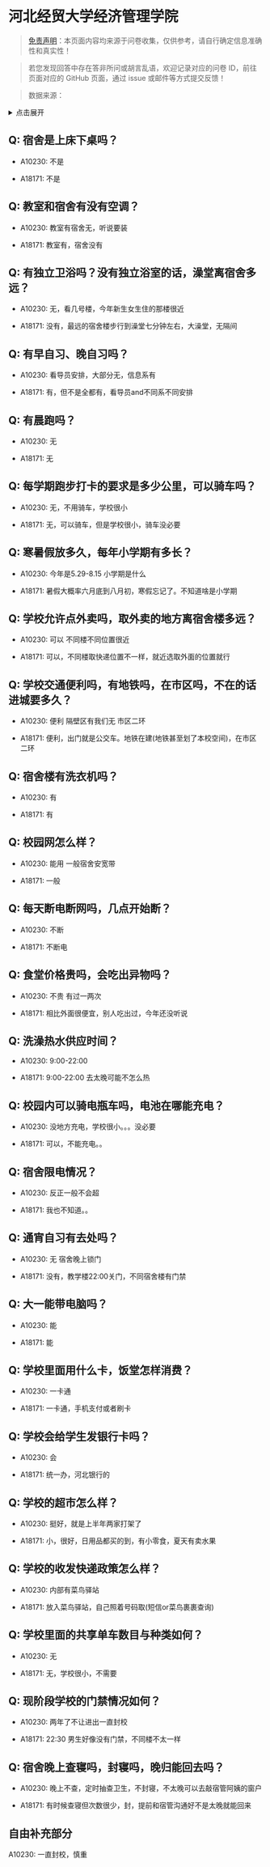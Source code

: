 # 河北经贸大学经济管理学院

> [免责声明](https://colleges.chat/#_3)：本页面内容均来源于问卷收集，仅供参考，请自行确定信息准确性和真实性！

> 若您发现回答中存在答非所问或胡言乱语，欢迎记录对应的问卷 ID，前往页面对应的 GitHub 页面，通过 issue 或邮件等方式提交反馈！

> 数据来源：

<details><summary>点击展开</summary>
<ul>
<li>A10230: 匿名 (2022 年 06 月)</li>
<li>A18171: 匿名 (2023 年 06 月)</li>
</ul>
</details>

## Q: 宿舍是上床下桌吗？

- A10230: 不是

- A18171: 不是

## Q: 教室和宿舍有没有空调？

- A10230: 教室有宿舍无，听说要装

- A18171: 教室有，宿舍没有

## Q: 有独立卫浴吗？没有独立浴室的话，澡堂离宿舍多远？

- A10230: 无，看几号楼，今年新生女生住的那楼很近

- A18171: 没有，最远的宿舍楼步行到澡堂七分钟左右，大澡堂，无隔间

## Q: 有早自习、晚自习吗？

- A10230: 看导员安排，大部分无，信息系有

- A18171: 有，但不是全都有，看导员and不同系不同安排

## Q: 有晨跑吗？

- A10230: 无

- A18171: 无

## Q: 每学期跑步打卡的要求是多少公里，可以骑车吗？

- A10230: 无，不用骑车，学校很小

- A18171: 无，可以骑车，但是学校很小，骑车没必要

## Q: 寒暑假放多久，每年小学期有多长？

- A10230: 今年是5.29-8.15 小学期是什么

- A18171: 暑假大概率六月底到八月初，寒假忘记了。不知道啥是小学期

## Q: 学校允许点外卖吗，取外卖的地方离宿舍楼多远？

- A10230: 可以 不同楼不同位置很近

- A18171: 可以，不同楼取快递位置不一样，就近选取外面的位置就行

## Q: 学校交通便利吗，有地铁吗，在市区吗，不在的话进城要多久？

- A10230: 便利 隔壁区有我们无 市区二环

- A18171: 便利，出门就是公交车。地铁在建(地铁甚至划了本校空间)，在市区二环

## Q: 宿舍楼有洗衣机吗？

- A10230: 有

- A18171: 有

## Q: 校园网怎么样？

- A10230: 能用  一般宿舍安宽带

- A18171: 一般

## Q: 每天断电断网吗，几点开始断？

- A10230: 不断

- A18171: 不断电

## Q: 食堂价格贵吗，会吃出异物吗？

- A10230: 不贵 有过一两次

- A18171: 相比外面很便宜，别人吃出过，今年还没听说

## Q: 洗澡热水供应时间？

- A10230: 9:00-22:00

- A18171: 9:00-22:00 去太晚可能不怎么热

## Q: 校园内可以骑电瓶车吗，电池在哪能充电？

- A10230: 没地方充电，学校很小。。。没必要

- A18171: 可以，不能充电。。

## Q: 宿舍限电情况？

- A10230: 反正一般不会超

- A18171: 我也不知道。。

## Q: 通宵自习有去处吗？

- A10230: 无 宿舍晚上锁门

- A18171: 没有，教学楼22:00关门，不同宿舍楼有门禁

## Q: 大一能带电脑吗？

- A10230: 能

- A18171: 能

## Q: 学校里面用什么卡，饭堂怎样消费？

- A10230: 一卡通

- A18171: 一卡通，手机支付或者刷卡

## Q: 学校会给学生发银行卡吗？

- A10230: 会

- A18171: 统一办，河北银行的

## Q: 学校的超市怎么样？

- A10230: 挺好，就是上半年两家打架了

- A18171: 小，很好，日用品都买的到，有小零食，夏天有卖水果

## Q: 学校的收发快递政策怎么样？

- A10230: 内部有菜鸟驿站

- A18171: 放入菜鸟驿站，自己照着号码取(短信or菜鸟裹裹查询)

## Q: 学校里面的共享单车数目与种类如何？

- A10230: 无

- A18171: 无，学校很小，不需要

## Q: 现阶段学校的门禁情况如何？

- A10230: 两年了不让进出一直封校

- A18171: 22:30 男生好像没有门禁，不同楼不太一样

## Q: 宿舍晚上查寝吗，封寝吗，晚归能回去吗？

- A10230: 晚上不查，定时抽查卫生，不封寝，不太晚可以去敲宿管阿姨的窗户

- A18171: 有时候查寝但次数很少，封，提前和宿管沟通好不是太晚就能回来

## 自由补充部分

A10230: 一直封校，慎重
